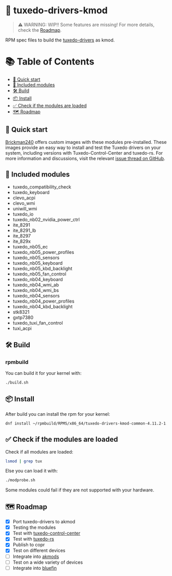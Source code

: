 # 🐧 tuxedo-drivers-kmod 

> ⚠️ WARNING: WIP!! Some features are missing! For more details, check the [Roadmap](#roadmap).

RPM spec files to build the [tuxedo-drivers](https://gitlab.com/tuxedocomputers/development/packages/tuxedo-drivers) as kmod. 

# 📚 Table of Contents 

- [🚀 Quick start](#quick-start)
- [🧩 Included modules](#included-modules)
- [🛠️ Build](#build)
- [📦 Install](#install)
- [✅ Check if the modules are loaded](#check)
- [🗺️ Roadmap](#roadmap)

## 🚀 Quick start <a id="quick-start"></a>

[Brickman240](https://github.com/BrickMan240) offers custom images with these modules pre-installed. 
These images provide an easy way to install and test the Tuxedo drivers on your system, including versions with Tuxedo-Control-Center and tuxedo-rs. 
For more information and discussions, visit the relevant [issue thread on GitHub](https://github.com/ublue-os/akmods/issues/30#issuecomment-2650944807).

## 🧩 Included modules <a id="included-modules"></a>

- tuxedo_compatibility_check
- tuxedo_keyboard
- clevo_acpi
- clevo_wmi
- uniwill_wmi
- tuxedo_io
- tuxedo_nb02_nvidia_power_ctrl
- ite_8291
- ite_8291_lb
- ite_8297
- ite_829x
- tuxedo_nb05_ec
- tuxedo_nb05_power_profiles
- tuxedo_nb05_sensors
- tuxedo_nb05_keyboard
- tuxedo_nb05_kbd_backlight
- tuxedo_nb05_fan_control
- tuxedo_nb04_keyboard
- tuxedo_nb04_wmi_ab
- tuxedo_nb04_wmi_bs
- tuxedo_nb04_sensors
- tuxedo_nb04_power_profiles
- tuxedo_nb04_kbd_backlight
- stk8321
- gxtp7380
- tuxedo_tuxi_fan_control
- tuxi_acpi

## 🛠️ Build <a id="build"></a>

### rpmbuild

You can build it for your kernel with:
```sh
./build.sh
```

## 📦 Install <a id="install"></a>

After build you can install the rpm for your kernel:
```sh
dnf install ~/rpmbuild/RPMS/x86_64/tuxedo-drivers-kmod-common-4.11.2-1.fc41.x86_64.rpm ~/rpmbuild/RPMS/x86_64/kmod-tuxedo-drivers-$(uname -r).x86_64-4.11.2-1.fc41.x86_64.rpm
```

## ✅ Check if the modules are loaded <a id="check"></a>

Check if all modules are loaded:

```sh
lsmod | grep tux
```

Else you can load it with:

```sh
./modprobe.sh
```

Some modules could fail if they are not supported with your hardware.

## 🗺️ Roadmap <a id="roadmap"></a>

- [x] Port tuxedo-drivers to akmod
- [x] Testing the modules
- [x] Test with [tuxedo-control-center](https://github.com/tuxedocomputers/tuxedo-control-center)
- [x] Test with [tuxedo-rs](https://github.com/AaronErhardt/tuxedo-rs)
- [x] Publish to copr
- [x] Test on different devices
- [ ] Integrate into [akmods](https://github.com/ublue-os/akmods)
- [ ] Test on a wide variety of devices
- [ ] Integrate into [bluefin](https://github.com/ublue-os/bluefin)

